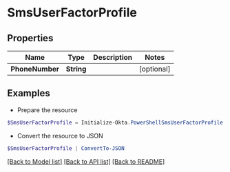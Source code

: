 # SmsUserFactorProfile
## Properties

Name | Type | Description | Notes
------------ | ------------- | ------------- | -------------
**PhoneNumber** | **String** |  | [optional] 

## Examples

- Prepare the resource
```powershell
$SmsUserFactorProfile = Initialize-Okta.PowerShellSmsUserFactorProfile  -PhoneNumber null
```

- Convert the resource to JSON
```powershell
$SmsUserFactorProfile | ConvertTo-JSON
```

[[Back to Model list]](../README.md#documentation-for-models) [[Back to API list]](../README.md#documentation-for-api-endpoints) [[Back to README]](../README.md)


